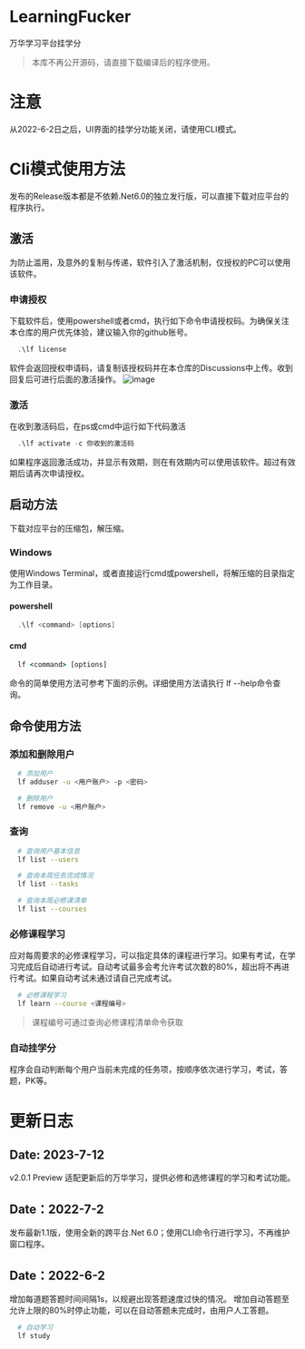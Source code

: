 # LearningFucker
万华学习平台挂学分

> 本库不再公开源码，请直接下载编译后的程序使用。

# 注意
从2022-6-2日之后，UI界面的挂学分功能关闭，请使用CLI模式。

# Cli模式使用方法
发布的Release版本都是不依赖.Net6.0的独立发行版，可以直接下载对应平台的程序执行。

## 激活
为防止滥用，及意外的复制与传递，软件引入了激活机制，仅授权的PC可以使用该软件。

### 申请授权

下载软件后，使用powershell或者cmd，执行如下命令申请授权码。为确保关注本仓库的用户优先体验，建议输入你的github账号。
``` powershell
  .\lf license
```
软件会返回授权申请码，请复制该授权码并在本仓库的Discussions中上传。收到回复后可进行后面的激活操作。
![image](https://github.com/LFTEC/LearningFucker/assets/39933692/ac5060ec-cf12-477a-a85e-dfbc8107f4ce)


### 激活
在收到激活码后，在ps或cmd中运行如下代码激活
``` powershell
  .\lf activate -c 你收到的激活码
```
如果程序返回激活成功，并显示有效期，则在有效期内可以使用该软件。超过有效期后请再次申请授权。


## 启动方法
下载对应平台的压缩包，解压缩。

### Windows
使用Windows Terminal，或者直接运行cmd或powershell，将解压缩的目录指定为工作目录。

#### powershell
```powershell
  .\lf <command> [options]
```

#### cmd
```cmd
  lf <command> [options]
```

命令的简单使用方法可参考下面的示例。详细使用方法请执行 lf --help命令查询。

## 命令使用方法
### 添加和删除用户
```bash
  # 添加用户
  lf adduser -u <用户账户> -p <密码>
```

```bash
  # 删除用户
  lf remove -u <用户账户>
```

### 查询

```bash
  # 查询用户基本信息
  lf list --users
```

```bash
  # 查询本周任务完成情况
  lf list --tasks
```

```bash
  # 查询本周必修课清单
  lf list --courses
```

### 必修课程学习
应对每周要求的必修课程学习，可以指定具体的课程进行学习。如果有考试，在学习完成后自动进行考试。自动考试最多会考允许考试次数的80%，超出将不再进行考试。如果自动考试未通过请自己完成考试。

```bash
  # 必修课程学习
  lf learn --course <课程编号>
```
> 课程编号可通过查询必修课程清单命令获取

### 自动挂学分
程序会自动判断每个用户当前未完成的任务项，按顺序依次进行学习，考试，答题，PK等。

# 更新日志
## Date: 2023-7-12
v2.0.1 Preview
适配更新后的万华学习，提供必修和选修课程的学习和考试功能。

## Date：2022-7-2
发布最新1.1版，使用全新的跨平台.Net 6.0；使用CLI命令行进行学习，不再维护窗口程序。

## Date：2022-6-2
增加每道题答题时间间隔1s，以规避出现答题速度过快的情况。
增加自动答题至允许上限的80%时停止功能，可以在自动答题未完成时，由用户人工答题。

```bash
  # 自动学习
  lf study
```
